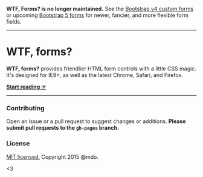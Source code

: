 **WTF, Forms? is no longer maintained.** See the [Bootstrap v4 custom forms](https://getbootstrap.com/docs/4.5/components/forms/#custom-forms) or upcoming [Bootstrap 5 forms](https://v5.getbootstrap.com/docs/5.0/forms/overview/) for newer, fancier, and more flexible form fields.

---

# WTF, forms?

**WTF, forms?** provides friendlier HTML form controls with a little CSS magic. It's designed for IE9+, as well as the latest Chrome, Safari, and Firefox.

**[Start reading ☞](http://wtfforms.com)**

---

### Contributing

Open an issue or a pull request to suggest changes or additions. **Please submit pull requests to the `gh-pages` branch.**

### License

[MIT licensed.](LICENSE.md) Copyright 2015 @mdo.

<3
